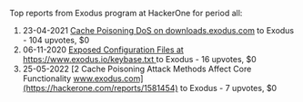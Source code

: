 Top reports from Exodus program at HackerOne for period all:

1. 23-04-2021 [Cache Poisoning DoS on downloads.exodus.com](https://hackerone.com/reports/1173153) to Exodus - 104 upvotes, $0
2. 06-11-2020 [Exposed Configuration Files at https://www.exodus.io/keybase.txt ](https://hackerone.com/reports/1027949) to Exodus - 16 upvotes, $0
3. 25-05-2022 [2 Cache Poisoning Attack Methods Affect Core Functionality www.exodus.com](https://hackerone.com/reports/1581454) to Exodus - 7 upvotes, $0
